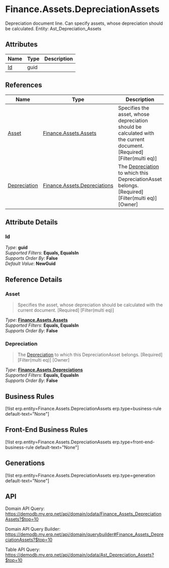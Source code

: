 # Finance.Assets.DepreciationAssets

Depreciation document line. Can specify assets, whose depreciation should be calculated. Entity: Ast_Depreciation_Assets

## Attributes

| Name | Type | Description |
| ---- | ---- | --- |
| [Id](Finance.Assets.DepreciationAssets.md#Id) | guid |  

## References

| Name | Type | Description |
| ---- | ---- | --- |
| [Asset](Finance.Assets.DepreciationAssets.md#Asset) | [Finance.Assets.Assets](Finance.Assets.Assets.md) | Specifies the asset, whose depreciation should be calculated with the current document. [Required] [Filter(multi eq)] |
| [Depreciation](Finance.Assets.DepreciationAssets.md#Depreciation) | [Finance.Assets.Depreciations](Finance.Assets.Depreciations.md) | The [Depreciation](Finance.Assets.DepreciationAssets.md#Depreciation) to which this DepreciationAsset belongs. [Required] [Filter(multi eq)] [Owner] |


## Attribute Details

### Id

_Type_: **guid**  
_Supported Filters_: **Equals, EqualsIn**  
_Supports Order By_: **False**  
_Default Value_: **NewGuid**  


## Reference Details

### Asset

> Specifies the asset, whose depreciation should be calculated with the current document. [Required] [Filter(multi eq)]

_Type_: **[Finance.Assets.Assets](Finance.Assets.Assets.md)**  
_Supported Filters_: **Equals, EqualsIn**  
_Supports Order By_: **False**  

### Depreciation

> The [Depreciation](Finance.Assets.DepreciationAssets.md#Depreciation) to which this DepreciationAsset belongs. [Required] [Filter(multi eq)] [Owner]

_Type_: **[Finance.Assets.Depreciations](Finance.Assets.Depreciations.md)**  
_Supported Filters_: **Equals, EqualsIn**  
_Supports Order By_: **False**  



## Business Rules

[!list erp.entity=Finance.Assets.DepreciationAssets erp.type=business-rule default-text="None"]

## Front-End Business Rules

[!list erp.entity=Finance.Assets.DepreciationAssets erp.type=front-end-business-rule default-text="None"]

## Generations

[!list erp.entity=Finance.Assets.DepreciationAssets erp.type=generation default-text="None"]

## API

Domain API Query:
<https://demodb.my.erp.net/api/domain/odata/Finance_Assets_DepreciationAssets?$top=10>

Domain API Query Builder:
<https://demodb.my.erp.net/api/domain/querybuilder#Finance_Assets_DepreciationAssets?$top=10>

Table API Query:
<https://demodb.my.erp.net/api/domain/odata/Ast_Depreciation_Assets?$top=10>

